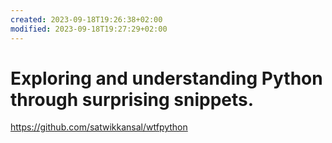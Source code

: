 ```yaml
---
created: 2023-09-18T19:26:38+02:00
modified: 2023-09-18T19:27:29+02:00
---
```


# Exploring and understanding Python through surprising snippets.

<https://github.com/satwikkansal/wtfpython>
